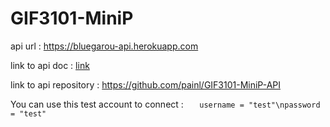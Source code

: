 # GIF3101-MiniP

api url : https://bluegarou-api.herokuapp.com

link to api doc : [link](./BlueGarou_API_Specification.pdf)

link to api repository : https://github.com/painl/GIF3101-MiniP-API

You can use this test account to connect :
```    username = "test"\npassword = "test" ```

